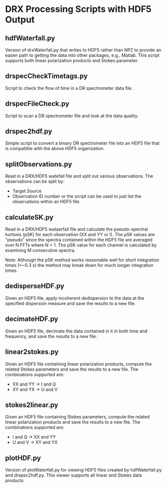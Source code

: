 DRX Processing Scripts with HDF5 Output
=======================================

hdfWaterfall.py
---------------
Version of drxWaterfall.py that writes to HDF5 rather than NPZ to provide
an easier path to getting the data into other packages, e.g., Matlab.  This
script supports both linear polarization products and Stokes parameter.

drspecCheckTimetags.py
----------------------
Script to check the flow of time in a DR spectrometer data file.

drspecFileCheck.py
------------------
Script to scan a DR spectrometer file and look at the data quality.

drspec2hdf.py
-------------
Simple script to convert a binary DR spectrometer file into an HDF5 file that
is compatible with the above HDF5 organization.

splitObservations.py
--------------------
Read in a DRX/HDF5 watefall file and split out various observations.  The 
observations can be split by:
  * Target Source
  * Observation ID number
or the script can be used to just list the observations within an HDF5 file.

calculateSK.py
--------------
Read in a DRX/HDF5 wataerfall file and calculate the pseudo-spectral kurtosis 
(pSK) for each observation (XX and YY or I).  The pSK values are "pseudo" since 
the spectra contained within the HDF5 file are averaged over N FFTs where 
N > 1.  The pSK value for each channel is calculated by examining M consecutive 
spectra.

Note:  Although the pSK method works reasonable well for short integration times
(<~0.3 s) the method may break down for much longer integration times.

dedisperseHDF.py
----------------
Given an HDF5 file, apply incoherent dedispersion to the data at the specified 
dispersion measure and save the results to a new file.

decimateHDF.py
--------------
Given an HDF5 file, decimate the data contained in it in both time and frequency, 
and save the results to a new file.

linear2stokes.py
----------------
Given an HDF5 file containing linear polarization products, compute the related 
Stokes parameters and save the results to a new file.  The combinations supported
are:
  * XX and YY -> I and Q
  * XY and YX -> U and V

stokes2linear.py
----------------
Given an HDF5 file containing Stokes parameters, compute the related linear 
polarization products and save the results to a new file.  The combinations supported
are:
  * I and Q -> XX and YY
  * U and V -> XY and YX

plotHDF.py
----------
Version of plotWaterfall.py for viewing HDF5 files created by hdfWaterfall.py and
drspec2hdf.py.  This viewer supports all linear and Stokes data products.

